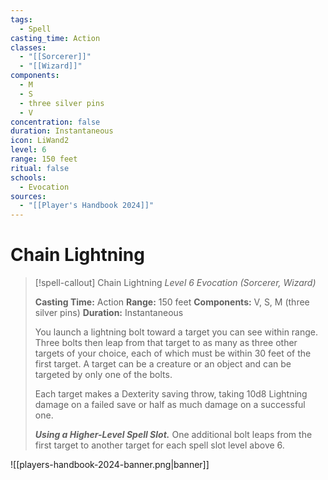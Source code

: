 ```yaml
---
tags:
  - Spell
casting_time: Action
classes:
  - "[[Sorcerer]]"
  - "[[Wizard]]"
components:
  - M
  - S
  - three silver pins
  - V
concentration: false
duration: Instantaneous
icon: LiWand2
level: 6
range: 150 feet
ritual: false
schools:
  - Evocation
sources:
  - "[[Player's Handbook 2024]]"
---
```


# Chain Lightning

>[!spell-callout] Chain Lightning
>_Level 6 Evocation (Sorcerer, Wizard)_
>
>**Casting Time:** Action
>**Range:** 150 feet
>**Components:** V, S, M (three silver pins)
>**Duration:** Instantaneous
>
>You launch a lightning bolt toward a target you can see within range. Three bolts then leap from that target to as many as three other targets of your choice, each of which must be within 30 feet of the first target. A target can be a creature or an object and can be targeted by only one of the bolts.
>
>Each target makes a Dexterity saving throw, taking 10d8 Lightning damage on a failed save or half as much damage on a successful one.
>
>**_Using a Higher-Level Spell Slot._** One additional bolt leaps from the first target to another target for each spell slot level above 6.


![[players-handbook-2024-banner.png|banner]]
